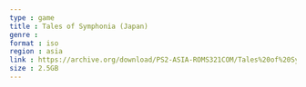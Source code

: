 ```yaml
---
type : game
title : Tales of Symphonia (Japan)
genre : 
format : iso
region : asia
link : https://archive.org/download/PS2-ASIA-ROMS321COM/Tales%20of%20Symphonia%20%28Japan%29.7z
size : 2.5GB
---
```

